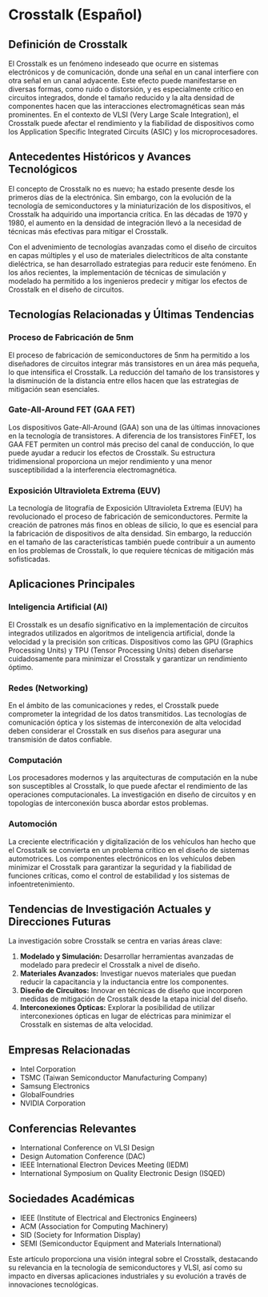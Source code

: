 # Crosstalk (Español)

## Definición de Crosstalk

El Crosstalk es un fenómeno indeseado que ocurre en sistemas electrónicos y de comunicación, donde una señal en un canal interfiere con otra señal en un canal adyacente. Este efecto puede manifestarse en diversas formas, como ruido o distorsión, y es especialmente crítico en circuitos integrados, donde el tamaño reducido y la alta densidad de componentes hacen que las interacciones electromagnéticas sean más prominentes. En el contexto de VLSI (Very Large Scale Integration), el Crosstalk puede afectar el rendimiento y la fiabilidad de dispositivos como los Application Specific Integrated Circuits (ASIC) y los microprocesadores.

## Antecedentes Históricos y Avances Tecnológicos

El concepto de Crosstalk no es nuevo; ha estado presente desde los primeros días de la electrónica. Sin embargo, con la evolución de la tecnología de semiconductores y la miniaturización de los dispositivos, el Crosstalk ha adquirido una importancia crítica. En las décadas de 1970 y 1980, el aumento en la densidad de integración llevó a la necesidad de técnicas más efectivas para mitigar el Crosstalk.

Con el advenimiento de tecnologías avanzadas como el diseño de circuitos en capas múltiples y el uso de materiales dielectríticos de alta constante dieléctrica, se han desarrollado estrategias para reducir este fenómeno. En los años recientes, la implementación de técnicas de simulación y modelado ha permitido a los ingenieros predecir y mitigar los efectos de Crosstalk en el diseño de circuitos.

## Tecnologías Relacionadas y Últimas Tendencias

### Proceso de Fabricación de 5nm

El proceso de fabricación de semiconductores de 5nm ha permitido a los diseñadores de circuitos integrar más transistores en un área más pequeña, lo que intensifica el Crosstalk. La reducción del tamaño de los transistores y la disminución de la distancia entre ellos hacen que las estrategias de mitigación sean esenciales.

### Gate-All-Around FET (GAA FET)

Los dispositivos Gate-All-Around (GAA) son una de las últimas innovaciones en la tecnología de transistores. A diferencia de los transistores FinFET, los GAA FET permiten un control más preciso del canal de conducción, lo que puede ayudar a reducir los efectos de Crosstalk. Su estructura tridimensional proporciona un mejor rendimiento y una menor susceptibilidad a la interferencia electromagnética.

### Exposición Ultravioleta Extrema (EUV)

La tecnología de litografía de Exposición Ultravioleta Extrema (EUV) ha revolucionado el proceso de fabricación de semiconductores. Permite la creación de patrones más finos en obleas de silicio, lo que es esencial para la fabricación de dispositivos de alta densidad. Sin embargo, la reducción en el tamaño de las características también puede contribuir a un aumento en los problemas de Crosstalk, lo que requiere técnicas de mitigación más sofisticadas.

## Aplicaciones Principales

### Inteligencia Artificial (AI)

El Crosstalk es un desafío significativo en la implementación de circuitos integrados utilizados en algoritmos de inteligencia artificial, donde la velocidad y la precisión son críticas. Dispositivos como las GPU (Graphics Processing Units) y TPU (Tensor Processing Units) deben diseñarse cuidadosamente para minimizar el Crosstalk y garantizar un rendimiento óptimo.

### Redes (Networking)

En el ámbito de las comunicaciones y redes, el Crosstalk puede comprometer la integridad de los datos transmitidos. Las tecnologías de comunicación óptica y los sistemas de interconexión de alta velocidad deben considerar el Crosstalk en sus diseños para asegurar una transmisión de datos confiable.

### Computación

Los procesadores modernos y las arquitecturas de computación en la nube son susceptibles al Crosstalk, lo que puede afectar el rendimiento de las operaciones computacionales. La investigación en diseño de circuitos y en topologías de interconexión busca abordar estos problemas.

### Automoción

La creciente electrificación y digitalización de los vehículos han hecho que el Crosstalk se convierta en un problema crítico en el diseño de sistemas automotrices. Los componentes electrónicos en los vehículos deben minimizar el Crosstalk para garantizar la seguridad y la fiabilidad de funciones críticas, como el control de estabilidad y los sistemas de infoentretenimiento.

## Tendencias de Investigación Actuales y Direcciones Futuras

La investigación sobre Crosstalk se centra en varias áreas clave:

1. **Modelado y Simulación:** Desarrollar herramientas avanzadas de modelado para predecir el Crosstalk a nivel de diseño.
2. **Materiales Avanzados:** Investigar nuevos materiales que puedan reducir la capacitancia y la inductancia entre los componentes.
3. **Diseño de Circuitos:** Innovar en técnicas de diseño que incorporen medidas de mitigación de Crosstalk desde la etapa inicial del diseño.
4. **Interconexiones Ópticas:** Explorar la posibilidad de utilizar interconexiones ópticas en lugar de eléctricas para minimizar el Crosstalk en sistemas de alta velocidad.

## Empresas Relacionadas

- Intel Corporation
- TSMC (Taiwan Semiconductor Manufacturing Company)
- Samsung Electronics
- GlobalFoundries
- NVIDIA Corporation

## Conferencias Relevantes

- International Conference on VLSI Design
- Design Automation Conference (DAC)
- IEEE International Electron Devices Meeting (IEDM)
- International Symposium on Quality Electronic Design (ISQED)

## Sociedades Académicas

- IEEE (Institute of Electrical and Electronics Engineers)
- ACM (Association for Computing Machinery)
- SID (Society for Information Display)
- SEMI (Semiconductor Equipment and Materials International)

Este artículo proporciona una visión integral sobre el Crosstalk, destacando su relevancia en la tecnología de semiconductores y VLSI, así como su impacto en diversas aplicaciones industriales y su evolución a través de innovaciones tecnológicas.